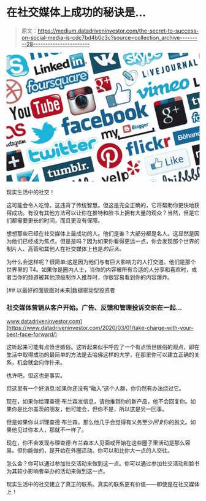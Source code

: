 # 在社交媒体上成功的秘诀是…

> 原文：<https://medium.datadriveninvestor.com/the-secret-to-success-on-social-media-is-cdc7bd4b0c3c?source=collection_archive---------28----------------------->

![](img/5a3b59f5e1b05743570e32263ecaf893.png)

现实生活中的社交！

这可能会令人吃惊。这违背了传统智慧。但这是完全正确的，它将帮助你更快地获得成功。有没有其他方法可以让你在推特和脸书上拥有大量的观众？当然，但是它们都需要更长的时间，而且更没有保障。

想想那些已经在社交媒体上最成功的人。他们是谁？大部分都是名人。这显然是因为他们已经成为焦点。但是是吗？因为如果你看得更远一点，你会发现那个世界的制片人、高管和其他人在社交媒体上也是*的巨头。*

为什么会这样呢？很简单:这是因为他们与有巨大影响力的人打交道。他们是那个世界里的 T4。如果你是圈内人士，当你的内容被所有合适的人分享和喜欢时，或者当你的频道被其他顶级制作人推荐时，你很容易看到你的内容爆炸。

[](https://www.datadriveninvestor.com/2020/03/01/take-charge-with-your-best-face-forward/) [## 以最好的面貌面对未来|数据驱动型投资者

### 社交媒体营销从客户开始。广告、反馈和管理投诉交织在一起…

www.datadriveninvestor.com](https://www.datadriveninvestor.com/2020/03/01/take-charge-with-your-best-face-forward/) 

这听起来可能有点愤世嫉俗。这听起来似乎呼应了一个有点愤世嫉俗的观点，即在生活中取得成功的最简单的方法是去哈佛这样的大学，在那里你可以建立正确的关系，机会就会向你扑来。

也许吧，但这也是事实。

但这里有一个好消息:如果你还没有“融入”这个人群，你仍然有办法绕过它。

现在，如果你给理查德·布兰森发信息，请他推销你的新产品，他不会回复你。如果你是比尔盖茨的朋友，他可能会，但你不是，所以这是另一回事。

但是如果你*认识*理查德·布兰森，那么他几乎会觉得有义务至少*回复*你的推文。如果他见过你本人，那就不一样了。

现在，你不会发现与理查德·布兰森本人见面或开始在这些圈子里活动是那么容易。但你能做的，是开始在外圈活动。你可以和比你大一点的人交往。

怎么会？你可以通过参加社交活动来做到这一点。你可以通过参加社交活动和脸书为其较小影响者举办的活动来做到这一点。

现实生活中的社交建立了真正的联系。真实的联系更有价值——即使是在社交媒体上！
